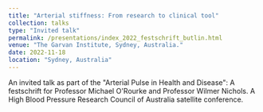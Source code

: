 ```yaml
---
title: "Arterial stiffness: From research to clinical tool"
collection: talks
type: "Invited talk"
permalink: /presentations/index_2022_festschrift_butlin.html
venue: "The Garvan Institute, Sydney, Australia."
date: 2022-11-18
location: "Sydney, Australia"
---
```


An invited talk as part of the "Arterial Pulse in Health and Disease": A festschrift for Professor Michael O'Rourke and Professor Wilmer Nichols. A High Blood Pressure Research Council of Australia satellite conference.
